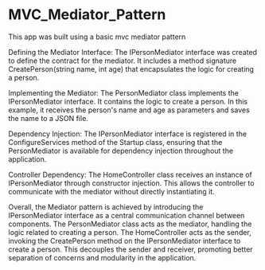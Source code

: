 # MVC_Mediator_Pattern

This app was built using a basic mvc mediator pattern

Defining the Mediator Interface: The IPersonMediator interface was created to define the contract for the mediator. It includes a method signature CreatePerson(string name, int age) that encapsulates the logic for creating a person.

Implementing the Mediator: The PersonMediator class implements the IPersonMediator interface. It contains the logic to create a person. In this example, it receives the person's name and age as parameters and saves the name to a JSON file.

Dependency Injection: The IPersonMediator interface is registered in the ConfigureServices method of the Startup class, ensuring that the PersonMediator is available for dependency injection throughout the application.

Controller Dependency: The HomeController class receives an instance of IPersonMediator through constructor injection. This allows the controller to communicate with the mediator without directly instantiating it.

Overall, the Mediator pattern is achieved by introducing the IPersonMediator interface as a central communication channel between components. The PersonMediator class acts as the mediator, handling the logic related to creating a person. The HomeController acts as the sender, invoking the CreatePerson method on the IPersonMediator interface to create a person. This decouples the sender and receiver, promoting better separation of concerns and modularity in the application.

